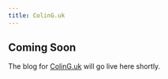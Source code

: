 ```yaml
---
title: ColinG.uk
---
```


## Coming Soon

The blog for [ColinG.uk](https://coling.uk/) will go live here shortly.
